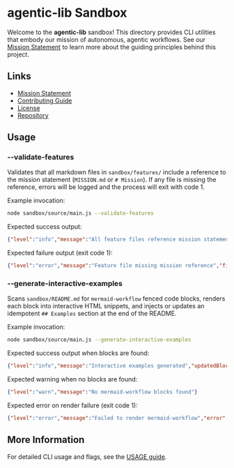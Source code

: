 # agentic-lib Sandbox

Welcome to the **agentic-lib** sandbox! This directory provides CLI utilities that embody our mission of autonomous, agentic workflows. See our [Mission Statement](../MISSION.md) to learn more about the guiding principles behind this project.

## Links

- [Mission Statement](../MISSION.md)
- [Contributing Guide](../CONTRIBUTING.md)
- [License](../LICENSE.md)
- [Repository](https://github.com/xn-intenton-z2a/agentic-lib)

## Usage

### --validate-features

Validates that all markdown files in `sandbox/features/` include a reference to the mission statement (`MISSION.md` or `# Mission`). If any file is missing the reference, errors will be logged and the process will exit with code 1.

Example invocation:

```bash
node sandbox/source/main.js --validate-features
```

Expected success output:

```json
{"level":"info","message":"All feature files reference mission statement"}
```

Expected failure output (exit code 1):

```json
{"level":"error","message":"Feature file missing mission reference","file":"sandbox/features/your-feature.md"}
```

### --generate-interactive-examples

Scans `sandbox/README.md` for ```mermaid-workflow``` fenced code blocks, renders each block into interactive HTML snippets, and injects or updates an idempotent `## Examples` section at the end of the README.

Example invocation:

```bash
node sandbox/source/main.js --generate-interactive-examples
```

Expected success output when blocks are found:

```json
{"level":"info","message":"Interactive examples generated","updatedBlocks":<number>}
```

Expected warning when no blocks are found:

```json
{"level":"warn","message":"No mermaid-workflow blocks found"}
```

Expected error on render failure (exit code 1):

```json
{"level":"error","message":"Failed to render mermaid-workflow","error":"<details>"}
```

## More Information

For detailed CLI usage and flags, see the [USAGE guide](docs/USAGE.md).
